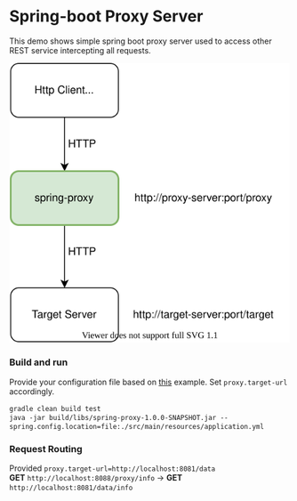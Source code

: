 # Spring-boot Proxy Server
This demo shows simple spring boot proxy server used to access other REST service intercepting all requests.

![architecture](docs/architecture-proxy.svg)

### Build and run
Provide your configuration file based on [this](src/main/resources/application.yml) example.
Set ``proxy.target-url`` accordingly.
```
gradle clean build test
java -jar build/libs/spring-proxy-1.0.0-SNAPSHOT.jar --spring.config.location=file:./src/main/resources/application.yml
```
### Request Routing
Provided ``proxy.target-url=http://localhost:8081/data``  
__GET__ ``http://localhost:8088/proxy/info`` -> __GET__ ``http://localhost:8081/data/info``